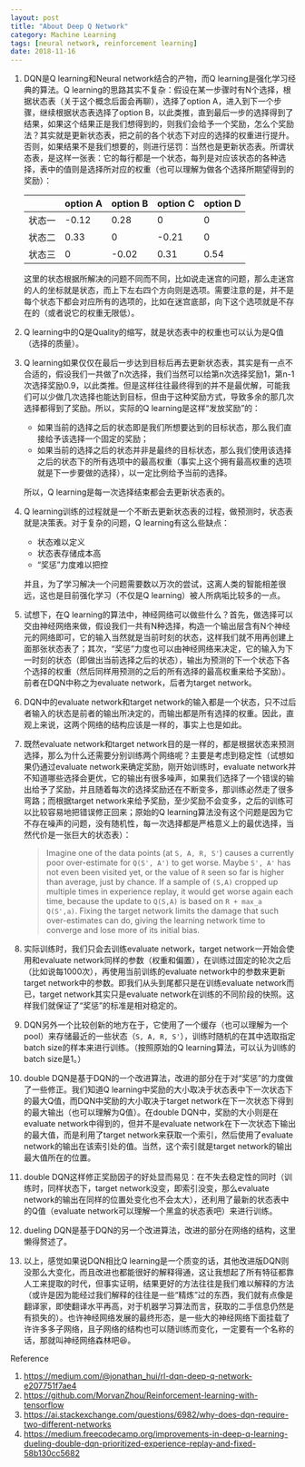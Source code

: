 ```yaml
---
layout: post
title: "About Deep Q Network"
category: Machine Learning
tags: [neural network, reinforcement learning]
date: 2018-11-16
---
```


1. DQN是Q learning和Neural network结合的产物，而Q learning是强化学习经典的算法。Q learning的思路其实不复杂：假设在某一步骤时有N个选择，根据状态表（关于这个概念后面会再聊），选择了option A，进入到下一个步骤，继续根据状态表选择了option B，以此类推，直到最后一步的选择得到了结果，如果这个结果正是我们想得到的，则我们会给予一个奖励，怎么个奖励法？其实就是更新状态表，把之前的各个状态下对应的选择的权重进行提升。否则，如果结果不是我们想要的，则进行惩罚：当然也是更新状态表。所谓状态表，是这样一张表：它的每行都是一个状态，每列是对应该状态的各种选择，表中的值则是选择所对应的权重（也可以理解为做各个选择所期望得到的奖励）：

   |       | option A | option B | option C | option D |
   | ------ | -------- | -------- | -------- | -------- |
   | 状态一 | -0.12 | 0.28 | 0      | 0       |
   | 状态二 | 0.33 | 0       | -0.21 | 0       |
   | 状态三 | 0       | -0.02 | 0.31 | 0.54 |

   这里的状态根据所解决的问题不同而不同，比如说走迷宫的问题，那么走迷宫的人的坐标就是状态，而上下左右四个方向则是选项。需要注意的是，并不是每个状态下都会对应所有的选项的，比如在迷宫底部，向下这个选项就是不存在的（或者说它的权重无限低）。

2. Q learning中的Q是Quality的缩写，就是状态表中的权重也可以认为是Q值（选择的质量）。

3. Q learning如果仅仅在最后一步达到目标后再去更新状态表，其实是有一点不合适的，假设我们一共做了n次选择，我们当然可以给第n次选择奖励1，第n-1次选择奖励0.9，以此类推。但是这样往往最终得到的并不是最优解，可能我们可以少做几次选择也能达到目标，但由于这种奖励方式，导致多余的那几次选择都得到了奖励。所以，实际的Q learning是这样“发放奖励”的：

   - 如果当前的选择之后的状态即是我们所想要达到的目标状态，那么我们直接给予该选择一个固定的奖励；
   - 如果当前的选择之后的状态并非是最终的目标状态，那么我们使用该选择之后的状态下的所有选项中的最高权重（事实上这个拥有最高权重的选项就是下一步要做的选择），以一定比例给予当前的选择。

   所以，Q learning是每一次选择结束都会去更新状态表的。

4. Q learning训练的过程就是一个不断去更新状态表的过程，做预测时，状态表就是决策表。对于复杂的问题，Q learning有这么些缺点：

   - 状态难以定义
   - 状态表存储成本高
   - “奖惩”力度难以把控

   并且，为了学习解决一个问题需要数以万次的尝试，这离人类的智能相差很远，这也是目前强化学习（不仅是Q learning）被人所病垢比较多的一点。

5. 试想下，在Q learning的算法中，神经网络可以做些什么？首先，做选择可以交由神经网络来做，假设我们一共有N种选择，构造一个输出层含有N个神经元的网络即可，它的输入当然就是当前时刻的状态，这样我们就不用再创建上面那张状态表了；其次，“奖惩”力度也可以由神经网络来决定，它的输入为下一时刻的状态（即做出当前选择之后的状态），输出为预测的下一个状态下各个选择的权重（然后同样用预测的之后的所有选择的最高权重来给予奖励）。前者在DQN中称之为evaluate network，后者为target network。
   <!--break-->

6. DQN中的evaluate network和target network的输入都是一个状态，只不过后者输入的状态是前者的输出所决定的，而输出都是所有选择的权重。因此，直观上来说，这两个网络的结构应该是一样的，事实上也是如此。

7. 既然evaluate network和target network目的是一样的，都是根据状态来预测选择，那么为什么还需要分别训练两个网络呢？主要是考虑到稳定性（试想如果仍通过evaluate network来确定奖励，刚开始训练时，evaluate network并不知道哪些选择会更优，它的输出有很多噪声，如果我们选择了一个错误的输出给予了奖励，并且随着每次的选择奖励还在不断变多，那训练必然走了很多弯路；而根据target network来给予奖励，至少奖励不会变多，之后的训练可以比较容易地把错误修正回来；原始的Q learning算法没有这个问题是因为它不存在噪声的问题，没有随机性，每一次选择都是严格意义上的最优选择，当然代价是一张巨大的状态表）：

   >  Imagine one of the data points (at `S, A, R, S'`) causes a currently poor over-estimate for `Q(S', A')` to get worse. Maybe `S', A'` has not even been visited yet, or the value of `R` seen so far is higher than average, just by chance. If a sample of `(S,A)` cropped up multiple times in experience replay, it would get worse again each time, because the update to `Q(S,A)` is based on `R + max_a Q(S',a)`. Fixing the target network limits the damage that such over-estimates can do, giving the learning network time to converge and lose more of its initial bias.

8. 实际训练时，我们只会去训练evaluate network，target network一开始会使用和evaluate network同样的参数（权重和偏置），在训练过固定的轮次之后（比如说每1000次），再使用当前训练的evaluate network中的参数来更新target network中的参数。即我们从头到尾都只是在训练evaluate network而已，target network其实只是evaluate network在训练的不同阶段的快照。这样我们就保证了“奖惩”的标准是相对稳定的。

9. DQN另外一个比较创新的地方在于，它使用了一个缓存（也可以理解为一个pool）来存储最近的一些状态（`S, A, R, S'`），训练时随机的在其中选取指定batch size的样本来进行训练。（按照原始的Q learning算法，可以认为训练的batch size是1。）

10. double DQN是基于DQN的一个改进算法，改进的部分在于对“奖惩”的力度做了一些修正。我们知道Q learning中奖励的大小取决于状态表中下一次状态下的最大Q值，而DQN中奖励的大小取决于target network在下一次状态下得到的最大输出（也可以理解为Q值）。在double DQN中，奖励的大小则是在evaluate network中得到的，但并不是evaluate network在下一次状态下输出的最大值，而是利用了target network来获取一个索引，然后使用了evaluate network的输出在该索引处的值。当然，这个索引就是target network的输出最大值所在的位置。

11. double DQN这样修正奖励因子的好处显而易见：在不失去稳定性的同时（训练时，同样状态下，target network没变，即索引没变，那么evaluate network的输出在同样的位置处变化也不会太大），还利用了最新的状态表中的Q值（evaluate network可以理解一个黑盒的状态表吧）来进行训练。

12. dueling DQN是基于DQN的另一个改进算法，改进的部分在网络的结构，这里懒得赘述了。

13. 以上，感觉如果说DQN相比Q learning是一个质变的话，其他改进版DQN则没那么大变化，而且改进也都能很好的解释得通，这让我想起了所有特征都靠人工来提取的时代，但事实证明，结果更好的方法往往是我们难以解释的方法（或许是因为能经过我们解释的往往是一些“精炼”过的东西，我们就有点像是翻译家，即使翻译水平再高，对于机器学习算法而言，获取的二手信息仍然是有损失的）。也许神经网络发展的最终形态，是一些大的神经网络下面挂载了许许多多子网络，且子网络的结构也可以随训练而变化，一定要有一个名称的话，那就叫神经网络森林吧😆。



Reference

1. https://medium.com/@jonathan_hui/rl-dqn-deep-q-network-e207751f7ae4
2. https://github.com/MorvanZhou/Reinforcement-learning-with-tensorflow
3. https://ai.stackexchange.com/questions/6982/why-does-dqn-require-two-different-networks
4. https://medium.freecodecamp.org/improvements-in-deep-q-learning-dueling-double-dqn-prioritized-experience-replay-and-fixed-58b130cc5682